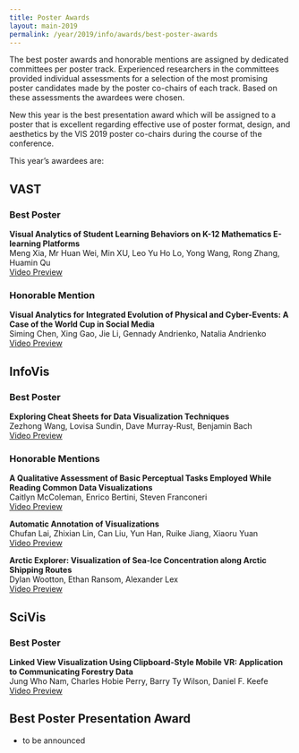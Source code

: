 ```yaml
---
title: Poster Awards
layout: main-2019
permalink: /year/2019/info/awards/best-poster-awards
---
```

The best poster awards and honorable mentions are assigned by dedicated committees per poster track. Experienced researchers in the committees provided individual assessments for a selection of the most promising poster candidates made by the poster co-chairs of each track. Based on these assessments the awardees were chosen.  

New this year is the best presentation award which will be assigned to a poster that is excellent regarding effective use of poster format, design, and aesthetics by the VIS 2019 poster co-chairs during the course of the conference.

This year’s awardees are:

## VAST

### Best Poster 

**Visual Analytics of Student Learning Behaviors on K-12 Mathematics E-learning Platforms**
<br/>
Meng Xia, Mr Huan Wei, Min XU, Leo Yu Ho Lo, Yong Wang, Rong Zhang, Huamin Qu
<br>[Video Preview](https://vimeo.com/361165889)

### Honorable Mention

**Visual Analytics for Integrated Evolution of Physical and Cyber-Events: A Case of the World Cup in Social Media**
<br/>
Siming Chen, Xing Gao, Jie Li, Gennady Andrienko, Natalia Andrienko
<br>[Video Preview](https://vimeo.com/361162892)

## InfoVis

### Best Poster

**Exploring Cheat Sheets for Data Visualization Techniques**
<br/>
Zezhong Wang, Lovisa Sundin, Dave Murray-Rust, Benjamin Bach
<br>[Video Preview](https://vimeo.com/361160398)

### Honorable Mentions

**A Qualitative Assessment of Basic Perceptual Tasks Employed While Reading Common Data Visualizations**
<br/>
Caitlyn McColeman, Enrico Bertini, Steven Franconeri
<br>[Video Preview](https://vimeo.com/361165993)

**Automatic Annotation of Visualizations**
<br/>
Chufan Lai, Zhixian Lin, Can Liu, Yun Han, Ruike Jiang, Xiaoru Yuan 
<br>[Video Preview](https://vimeo.com/361162531)

**Arctic Explorer: Visualization of Sea-Ice Concentration along Arctic Shipping Routes**
<br/>
Dylan Wootton, Ethan Ransom, Alexander Lex
<br>[Video Preview](https://vimeo.com/361165729)

## SciVis

### Best Poster 

**Linked View Visualization Using Clipboard-Style Mobile VR: Application to Communicating Forestry Data**
<br/>
Jung Who Nam, Charles Hobie Perry, Barry Ty Wilson, Daniel F. Keefe 
<br>[Video Preview](https://vimeo.com/361162150)

## Best Poster Presentation Award
- to be announced
